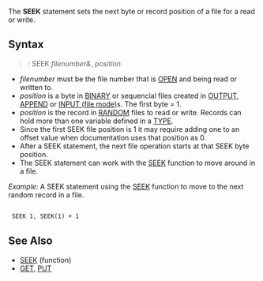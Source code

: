 The **SEEK** statement sets the next byte or record position of a file for a read or write.



## Syntax

> : SEEK *filenumber&*, *position*



* *filenumber* must be the file number that is [OPEN](OPEN) and being read or written to.
* *position* is a byte in [BINARY](BINARY) or sequencial files created in [OUTPUT](OUTPUT), [APPEND](APPEND) or [INPUT (file mode)](INPUT (file mode))s. The first byte = 1.
* *position* is the record in [RANDOM](RANDOM) files to read or write. Records can hold more than one variable defined in a [TYPE](TYPE).
* Since the first SEEK file position is 1 it may require adding one to an offset value when documentation uses that position as 0.
* After a SEEK statement, the next file operation starts at that SEEK byte position.
* The SEEK statement can work with the [SEEK](SEEK) function to move around in a file.


*Example:* A SEEK statement using the [SEEK](SEEK) function to move to the next random record in a file.


```vb

 SEEK 1, SEEK(1) + 1

```



## See Also

* [SEEK](SEEK) (function)
* [GET](GET), [PUT](PUT)




